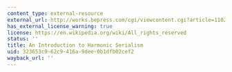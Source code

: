 ```yaml
---
content_type: external-resource
external_url: http://works.bepress.com/cgi/viewcontent.cgi?article=1102&context=john_j_mccarthy
has_external_license_warning: true
license: https://en.wikipedia.org/wiki/All_rights_reserved
status: ''
title: An Introduction to Harmonic Serialism
uid: 323653c9-62c9-416a-9dee-0b1dfb02cef2
wayback_url: ''
---
```

